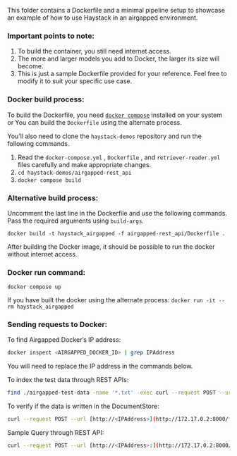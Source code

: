 This folder contains a Dockerfile and a minimal pipeline setup to showcase an example of how to use Haystack in an airgapped environment.

### Important points to note:

1. To build the container, you still need internet access.
2. The more and larger models you add to Docker, the larger its size will become.
3. This is just a sample Dockerfile provided for your reference. Feel free to modify it to suit your specific use case.

### Docker build process:

To build the Dockerfile, you need [`docker compose`](https://docs.docker.com/compose/install/) installed on your system or You can build the `Dockerfile` using the alternate process.

You’ll also need to clone the `haystack-demos` repository and run the following commands.

1. Read the `docker-compose.yml` , `Dockerfile` , and `retriever-reader.yml` files carefully and make appropriate changes.
2. `cd haystack-demos/airgapped-rest_api`
3. `docker compose build`

### Alternative build process:

Uncomment the last line in the Dockerfile and use the following commands. Pass the required arguments using `build-args`.

`docker build -t haystack_airgapped -f airgapped-rest_api/Dockerfile .`

After building the Docker image, it should be possible to run the docker without internet access.

### Docker run command:

`docker compose up`

If you have built the docker using the alternate process: `docker run -it --rm haystack_airgapped`

### Sending requests to Docker:

To find Airgapped Docker’s IP address:

```bash
docker inspect <AIRGAPPED_DOCKER_ID> | grep IPAddress
```

You will need to replace the IP address in the commands below.

To index the test data through REST APIs:

```bash
find ./airgapped-test-data -name '*.txt' -exec curl --request POST --url [http://<IPAddress>:8000/file-upload](http://172.17.0.2:8000/file-upload) --header 'accept: application/json' --header 'content-type: multipart/form-data' --form files="@{}" --form meta=null \;
```

To verify if the data is written in the DocumentStore:

```bash
curl --request POST --url [http://<IPAddress>](http://172.17.0.2:8000/file-upload)[:8000/documents/get_by_filters](http://172.17.0.3:8000/documents/get_by_filters) --header 'accept: application/json' --header 'content-type: application/json' --data '{"filters": {}}'
```

Sample Query through REST API:
```bash
curl --request POST --url [http://<IPAddress>:](http://172.17.0.2:8000/file-upload)[8000/query](http://172.17.0.3:8000/query) --header 'accept: application/json' --header 'content-type: application/json' --data '{"query": "what is my name?"}' 
```
